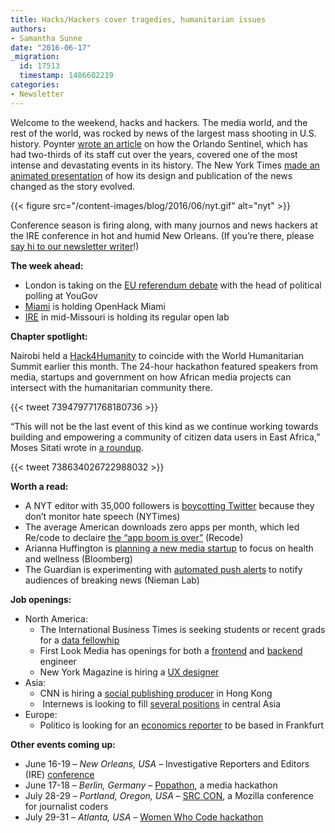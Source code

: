 ```yaml
---
title: Hacks/Hackers cover tragedies, humanitarian issues
authors:
- Samantha Sunne
date: "2016-06-17"
_migration:
  id: 17513
  timestamp: 1486602219
categories:
- Newsletter
---
```


Welcome to the weekend, hacks and hackers. The media world, and the rest of the world, was rocked by news of the largest mass shooting in U.S. history. Poynter [wrote an article][1] on how the Orlando Sentinel, which has had two-thirds of its staff cut over the years, covered one of the most intense and devastating events in its history. The New York Times [made an animated presentation][2] of how its design and publication of the news changed as the story evolved.

{{< figure src="/content-images/blog/2016/06/nyt.gif" alt="nyt" >}}

Conference season is firing along, with many journos and news hackers at the IRE conference in hot and humid New Orleans. (If you&#8217;re there, please [say hi to our newsletter writer][3]!)

**The week ahead:**

  * London is taking on the [EU referendum debate][4] with the head of political polling at YouGov
  * [Miami][5] is holding OpenHack Miami
  * [IRE][6] in mid-Missouri is holding its regular open lab

**Chapter spotlight:**

Nairobi held a [Hack4Humanity][7] to coincide with the World Humanitarian Summit earlier this month. The 24-hour hackathon featured speakers from media, startups and government on how African media projects can intersect with the humanitarian community there.

{{< tweet 739479771768180736 >}}

&#8220;This will not be the last event of this kind as we continue working towards building and empowering a community of citizen data users in East Africa,&#8221; Moses Sitati wrote in [a roundup][8].

{{< tweet 738634026722988032 >}}

**Worth a read:**

  * A NYT editor with 35,000 followers is [boycotting Twitter][9] because they don&#8217;t monitor hate speech (NYTimes)
  * The average American downloads zero apps per month, which led Re/code to declaire [the &#8220;app boom is over&#8221;][10] (Recode)
  * Arianna Huffington is [planning a new media startup][11] to focus on health and wellness (Bloomberg)
  * The Guardian is experimenting with [automated push alerts][12] to notify audiences of breaking news (Nieman Lab)

**Job openings:**

  * North America:
      * The International Business Times is seeking students or recent grads for a [data fellowhip][13]
      * First Look Media has openings for both a [frontend][14] and [backend][15] engineer
      * New York Magazine is hiring a [UX designer][16]
  * Asia:
      * CNN is hiring a [social publishing producer][17] in Hong Kong
      *  Internews is looking to fill [several positions][18] in central Asia
  * Europe:
      * Politico is looking for an [economics reporter][19] to be based in Frankfurt

**Other events coming up:**

  * June 16-19 &#8211; _New Orleans, USA_ &#8211; Investigative Reporters and Editors (IRE) [conference][20]
  * June 17-18 &#8211; _Berlin, Germany_ &#8211; [Popathon][21], a media hackathon
  * July 28-29 &#8211; _Portland, Oregon, USA_ &#8211; [SRC CON][22], a Mozilla conference for journalist coders
  * July 29-31 &#8211; _Atlanta, USA_ &#8211; [Women Who Code hackathon][23]

 [1]: http://www.poynter.org/2016/how-the-orlando-sentinel-with-a-third-of-the-staff-it-once-had-covered-the-countrys-deadliest-mass-shooting/416492/
 [2]: http://mobile.nytimes.com/2016/06/15/insider/this-gif-shows-the-evolution-of-a-breaking-news-story.html?referer=http://nuzzel.com/?sort=friends&when=week
 [3]: http://twitter.com/samanthasunne
 [4]: https://www.eventbrite.co.uk/e/hackshackers-london-june-meetup-tickets-25840019193
 [5]: http://www.meetup.com/Hacks-Hackers-Miami/
 [6]: http://www.meetup.com/hackshackersIRE/
 [7]: https://www.worldhumanitariansummit.org/summit/specialevents/hack4humanity
 [8]: https://medium.com/hacks-hackers-africa/humanitarian-data-can-it-make-a-real-difference-7515679125b5#.nm41q6mn9
 [9]: https://xkcd.com/327/
 [10]: http://www.recode.net/2016/6/8/11883518/app-boom-over-snapchat-uber
 [11]: http://www.bloomberg.com/news/articles/2016-06-08/arianna-huffington-plans-new-media-startup
 [12]: http://www.niemanlab.org/2016/06/the-guardian-is-experimenting-with-interactive-auto-updating-push-alerts-to-cover-big-stories/
 [13]: https://gist.github.com/CarlaAstudillo/c37729be6a23041aefa94c130e340261
 [14]: https://boards.greenhouse.io/firstlookmedia/jobs/151235%20class=#.V2ClfJMrLVp
 [15]: https://boards.greenhouse.io/firstlookmedia/jobs/153899%20class=#.V2ClMpMrLVp
 [16]: http://nymag.com/newyork/jobs/#dir-ux
 [17]: http://jobsatturner.com/hk/hong-kong/editorial/jobid10220450-social-publishing-producer-jobs
 [18]: http://ijnet.org/en/opportunities/internews-seeks-journalists-central-asia
 [19]: https://www.journalism.co.uk/media-jobs/european-economics-correspondent/s75/a643650/
 [20]: http://ire.org/conferences/ire-2016
 [21]: http://popathon.org/berlin/
 [22]: http://srccon.org/
 [23]: http://www.wwcodehackathon.com/